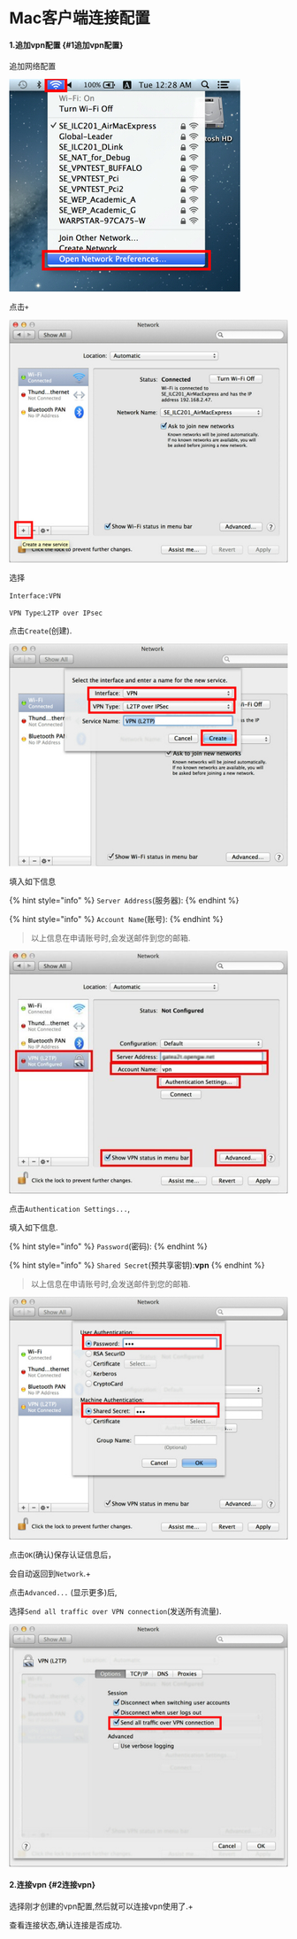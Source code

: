 # Mac客户端连接配置

#### 1.追加vpn配置 {#1追加vpn配置}

追加网络配置

![](.gitbook/assets/mac01.jpg)

 点击`+`

![](.gitbook/assets/mac02.jpg)

选择

`Interface:VPN`

`VPN Type`:`L2TP over IPsec`

点击`Create`\(创建\).

![](.gitbook/assets/mac03.jpg)

 填入如下信息

{% hint style="info" %}
 `Server Address`\(服务器\):
{% endhint %}

{% hint style="info" %}
 `Account Name`\(账号\):
{% endhint %}

> 以上信息在申请账号时,会发送邮件到您的邮箱.

![](.gitbook/assets/mac04.jpg)

点击`Authentication Settings...`,

填入如下信息.

{% hint style="info" %}
 `Password`\(密码\):
{% endhint %}

{% hint style="info" %}
 `Shared Secret`\(预共享密钥\):**vpn**
{% endhint %}

> 以上信息在申请账号时,会发送邮件到您的邮箱.

![](.gitbook/assets/mac05.jpg)

点击`OK`\(确认\)保存认证信息后，

会自动返回到`Network`.+

点击`Advanced...` \(显示更多\)后,

选择`Send all traffic over VPN connection`\(发送所有流量\).

![](.gitbook/assets/mac06.jpg)

#### 2.连接vpn {#2连接vpn}

选择刚才创建的vpn配置,然后就可以连接vpn使用了.+

查看连接状态,确认连接是否成功.

